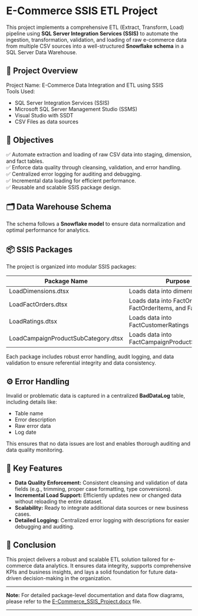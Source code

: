 # E-Commerce SSIS ETL Project

This project implements a comprehensive ETL (Extract, Transform, Load) pipeline using **SQL Server Integration Services (SSIS)** to automate the ingestion, transformation, validation, and loading of raw e-commerce data from multiple CSV sources into a well-structured **Snowflake schema** in a SQL Server Data Warehouse.

## 📌 Project Overview
Project Name: E-Commerce Data Integration and ETL using SSIS  
Tools Used:
- SQL Server Integration Services (SSIS)  
- Microsoft SQL Server Management Studio (SSMS)  
- Visual Studio with SSDT  
- CSV Files as data sources  

## 🎯 Objectives
✅ Automate extraction and loading of raw CSV data into staging, dimension, and fact tables.  
✅ Enforce data quality through cleansing, validation, and error handling.  
✅ Centralized error logging for auditing and debugging.  
✅ Incremental data loading for efficient performance.  
✅ Reusable and scalable SSIS package design.  

## 🗂️ Data Warehouse Schema
The schema follows a **Snowflake model** to ensure data normalization and optimal performance for analytics.


## 📦 SSIS Packages
The project is organized into modular SSIS packages:

| Package Name                       | Purpose                                |
|------------------------------------|----------------------------------------|
| LoadDimensions.dtsx                | Loads data into dimension tables       |
| LoadFactOrders.dtsx                | Loads data into FactOrders, FactOrderItems, and FactReturns |
| LoadRatings.dtsx                   | Loads data into FactCustomerRatings    |
| LoadCampaignProductSubCategory.dtsx| Loads data into FactCampaignProductSubcategory |

Each package includes robust error handling, audit logging, and data validation to ensure referential integrity and data consistency.

## ⚙️ Error Handling
Invalid or problematic data is captured in a centralized **BadDataLog** table, including details like:
- Table name  
- Error description  
- Raw error data  
- Log date  

This ensures that no data issues are lost and enables thorough auditing and data quality monitoring.

## 🚀 Key Features
- **Data Quality Enforcement:** Consistent cleansing and validation of data fields (e.g., trimming, proper case formatting, type conversions).  
- **Incremental Load Support:** Efficiently updates new or changed data without reloading the entire dataset.  
- **Scalability:** Ready to integrate additional data sources or new business cases.  
- **Detailed Logging:** Centralized error logging with descriptions for easier debugging and auditing.

## 📝 Conclusion
This project delivers a robust and scalable ETL solution tailored for e-commerce data analytics. It ensures data integrity, supports comprehensive KPIs and business insights, and lays a solid foundation for future data-driven decision-making in the organization.

---

**Note:** For detailed package-level documentation and data flow diagrams, please refer to the [E-Commerce_SSIS_Project.docx](./E-Commerce_SSIS_Project.docx) file.

---
